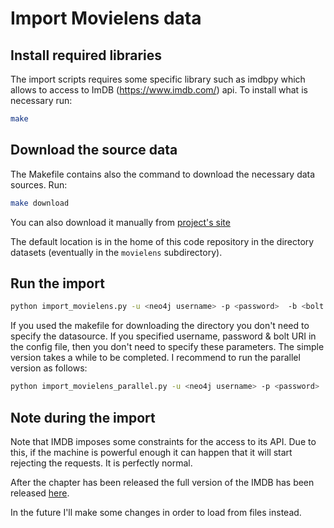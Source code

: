 # Import Movielens data

## Install required libraries
The import scripts requires some specific library such as imdbpy which allows to access to ImDB (https://www.imdb.com/) api.
To install what is necessary run:

```sh
make
```

## Download the source data
The Makefile contains also the command to download the necessary data sources.
Run:

```sh
make download
```

You can also download it manually from [project's site](http://files.grouplens.org/datasets/movielens/ml-latest-small.zip)

The default location is in the home of this code repository in the directory datasets
(eventually in the `movielens` subdirectory). 


## Run the import

```sh
python import_movielens.py -u <neo4j username> -p <password>  -b <bolt uri> -s <source directory>
```
 
If you used the makefile for downloading the directory you don't need to specify the datasource.  If you specified username, password & bolt URI in the config file, then you don't need to specify these parameters.
The simple version takes a while to be completed. I recommend to run the parallel version as follows:

```sh
python import_movielens_parallel.py -u <neo4j username> -p <password>  -b <bolt uri> -s <source directory>
```

## Note during the import

Note that IMDB imposes some constraints for the access to its API. Due to this, if the machine is powerful enough 
it can happen that it will start rejecting the requests. It is perfectly normal. 

After the chapter has been released the full version of the IMDB has been released [here](https://www.imdb.com/interfaces/).

In the future I'll make some changes in order to load from files instead.
